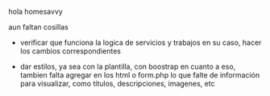 hola homesavvy

aun faltan cosillas
- verificar que funciona la logica de servicios y trabajos
  en su caso, hacer los cambios correspondientes

- dar estilos, ya sea con la plantilla, con boostrap
  en cuanto a eso, tambien falta agregar en los html o form.php lo que falte de información para visualizar, como títulos, descripciones, imagenes, etc
